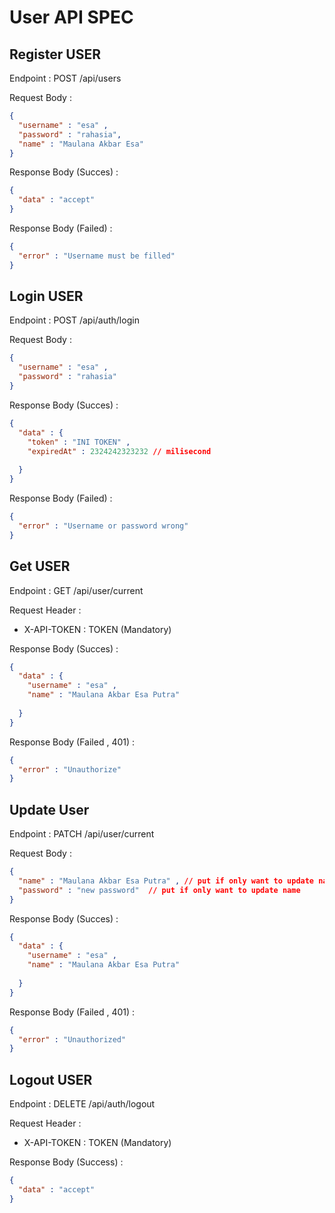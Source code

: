 # User API SPEC

## Register USER
Endpoint : POST /api/users

Request Body :
```json
{
  "username" : "esa" ,
  "password" : "rahasia",
  "name" : "Maulana Akbar Esa"
}
```
Response Body (Succes) :
```json
{
  "data" : "accept"
}
```
Response Body (Failed) :
```json
{
  "error" : "Username must be filled"
}
```

## Login USER
Endpoint : POST /api/auth/login

Request Body :
```json
{
  "username" : "esa" ,
  "password" : "rahasia"
}
```
Response Body (Succes) :
```json
{
  "data" : {
    "token" : "INI TOKEN" ,
    "expiredAt" : 2324242323232 // milisecond
    
  }
}
```
Response Body (Failed) :
```json
{
  "error" : "Username or password wrong"
}
```

## Get USER
Endpoint : GET /api/user/current

Request Header : 
- X-API-TOKEN : TOKEN (Mandatory)

Response Body (Succes) :
```json
{
  "data" : {
    "username" : "esa" ,
    "name" : "Maulana Akbar Esa Putra"
    
  }
}
```
Response Body (Failed , 401) :
```json
{
  "error" : "Unauthorize"
}
```

## Update User
Endpoint : PATCH /api/user/current

Request Body :
```json
{
  "name" : "Maulana Akbar Esa Putra" , // put if only want to update name
  "password" : "new password"  // put if only want to update name
}
```
Response Body (Succes) :
```json
{
  "data" : {
    "username" : "esa" , 
    "name" : "Maulana Akbar Esa Putra"
    
  }
}
```
Response Body (Failed , 401) :
```json
{
  "error" : "Unauthorized"
}
```

## Logout USER
Endpoint : DELETE /api/auth/logout

Request Header :
- X-API-TOKEN : TOKEN (Mandatory)

Response Body (Success) :
```json
{
  "data" : "accept"
}
```
